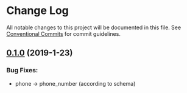 # Change Log

All notable changes to this project will be documented in this file.
See [Conventional Commits](Https://conventionalcommits.org) for commit guidelines.

## [0.1.0](https://github.com/edenlabllc/ehealth.api/compare/0.1.0...0.1.0) (2019-1-23)


### Bug Fixes:

* phone -> phone_number (according to schema)
